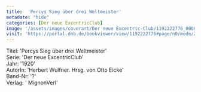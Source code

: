 ```yaml
---
title:  'Percys Sieg über drei Weltmeister'
metadate: "hide"
categories: [Der neue ExcentricClub]
image: '/assets/images/coverart/Der neue Excentric-Club/1192222776_00000010.jpg'
visit: 'https://portal.dnb.de/bookviewer/view/1192222776#page/n0/mode/2up'
---
```

Titel: 'Percys Sieg über drei Weltmeister' <br>
Serie: 'Der neue ExcentricClub' <br>
Jahr: '1920' <br>
AutorIn: 'Herbert Wulfner. Hrsg. von Otto Eicke' <br>
Band-Nr: '?' <br>
Verlag: ' MignonVerl'